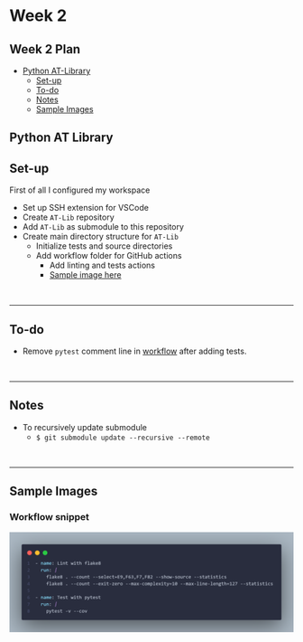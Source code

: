 # Week 2

## Week 2 Plan

- <u>Python AT-Library</u> 
  - [Set-up](#set-up)
  - [To-do](#to-do)
  - [Notes](#notes)
  - [Sample Images](#sample-images)

## Python AT Library


## Set-up

First of all I configured my workspace

- Set up SSH extension for VSCode
- Create `AT-Lib` repository
- Add `AT-Lib` as submodule to this repository
- Create main directory structure for `AT-Lib`
  - Initialize tests and source directories
  - Add workflow folder for GitHub actions
    - Add linting and tests actions
    - [Sample image here](#workflow-snippet)

<br><hr>

## To-do

- Remove `pytest` comment line in [workflow](https://github.com/Alperencode/AT-Lib/blob/a8e9a2ebcf66b15230fe635df1f1a7c2c8d9ddf5/.github/workflows/python-app.yml#L43) after adding tests.

<br><hr>

## Notes

- To recursively update submodule 
  - ```$ git submodule update --recursive --remote```

<br><hr>

## Sample Images

### Workflow snippet

![Workflow](../../images/Workflow.png)